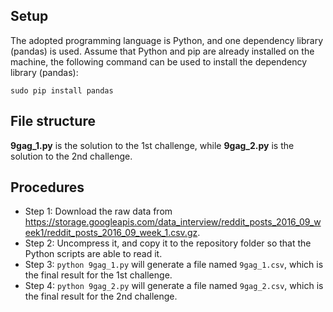 ## Setup

The adopted programming language is Python, and one dependency library (pandas) is used. Assume that Python and pip are already installed on the machine, the following command can be used to install the dependency library (pandas):

`sudo pip install pandas`

## File structure

**9gag_1.py** is the solution to the 1st challenge, while **9gag_2.py** is the solution to the 2nd challenge.

## Procedures

- Step 1: Download the raw data from https://storage.googleapis.com/data_interview/reddit_posts_2016_09_week1/reddit_posts_2016_09_week_1.csv.gz.
- Step 2: Uncompress it, and copy it to the repository folder so that the Python scripts are able to read it.
- Step 3: `python 9gag_1.py` will generate a file named `9gag_1.csv`, which is the final result for the 1st challenge.
- Step 4: `python 9gag_2.py` will generate a file named `9gag_2.csv`, which is the final result for the 2nd challenge.